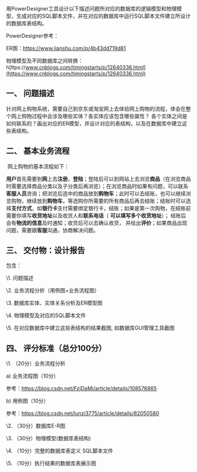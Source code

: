 用PowerDesigner工具设计以下描述问题所对应的数据库的逻辑模型和物理模型，生成对应的SQL脚本文件，并在对应的数据库中运行SQL脚本文件建立所设计的数据库表结构。

PowerDesigner参考：

ER图：https://www.jianshu.com/p/4b43dd719d81

物理模型及不同数据库之间转换：h[ttps://www.cnblogs.com/timingstarts/p/12640336.html](https://www.cnblogs.com/timingstarts/p/12640336.html) 

## 一、  问题描述

针对网上购物系统，需要自己到京东或淘宝网上去体验网上购物的流程，体会在整个网上购物过程中会涉及哪些实体？各实体应该包含哪些属性？ 各个实体之间是如何联系的？画出对应的ER模型，并设计对应的表结构，以及在数据库中建立这些表结构。

## 二、  基本业务流程

​    网上购物的基本流程如下：

​    **用户**首先需要到**网**上去**注册**，**登陆**；登陆后可以到网站上去浏览**商品**（在浏览商品时需要选择商品分类以及子分类后再浏览）；在浏览商品时如果有问题，可以联系**客服人员**咨询；把浏览后选中的商品放到**购物车**；此时可以去结账，也可以继续浏览购物，继续放到**购物车**，等选购你所需要的所有商品后再去结账；结账时可以选择**支付方式**，如**银行卡**支付需要绑定银行卡，结账；如果是第一次购物，在结账前需要你填写**收货地址**以及收货人和**联系电话**（ **可以填写多个收货地址**）； 结账后会有**物流的信息**及时通知；收货后可以去确认收货， 并给出**评价**；如果商品出现问题，需要跟**客服**沟通，协商解决问题。

## 三、  交付物：设计报告

包含：

\1.   问题描述

\2.   业务流程分析（用例图+业务流程图）





\3.   数据库实体、实体关系分析及ER模型图

\4.   物理模型及对应的SQL脚本文件

\5.   在对应数据库中建立这些表结构的结果截图, 如数据库GUI管理工具截图



## 四、  评分标准（总分100分）

\1.   （20分）业务流程分析

a)   业务流程图（10分）

参考：https://blog.csdn.net/FzjDaMi/article/details/108576865 



b)   用例图（10分）

参考：https://blog.csdn.net/lunzi3775/article/details/82050580 



\2.   （30分）数据库E-R图

\3.   （30分）物理模型(数据库表结构)

\4.   （10分）完整的数据库表定义 SQL脚本文件

\5.   （10分）执行结果的数据库表展示图